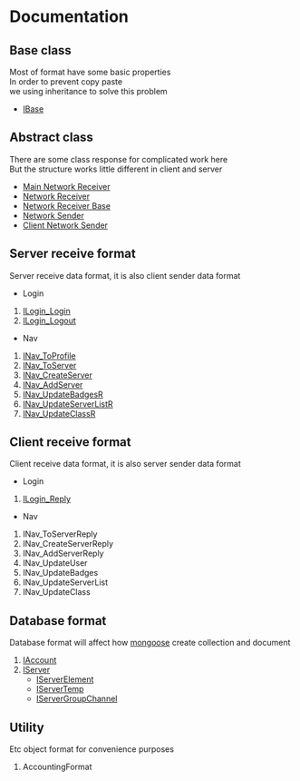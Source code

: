 # Documentation

## Base class

Most of format have some basic properties\
In order to prevent copy paste\
we using inheritance to solve this problem

* [IBase](./base/IBase.md)


## Abstract class

There are some class response for complicated work here\
But the structure works little different in client and server

* [Main Network Receiver](./abstract/MainReceiver.md)
* [Network Receiver](./abstract/DataReceiver.md)
* [Network Receiver Base](./abstract/DataReceiverBase.md)
* [Network Sender](./abstract/DataSender.md)
* [Client Network Sender](./abstract/ClientDataSender.md)

## Server receive format

Server receive data format, it is also client sender data format

* Login
1. [ILogin_Login](./server/login/ILogin_Login.md)
2. [ILogin_Logout](./server/login/ILogin_Logout.md)
* Nav
1. [INav_ToProfile](./server/nav/INav_ToProfile.md)
2. [INav_ToServer](./server/nav/INav_ToServer.md)
3. [INav_CreateServer](./server/nav/INav_CreateServer.md)
4. [INav_AddServer](./server/nav/INav_AddServer.md)
5. [INav_UpdateBadgesR](./server/nav/INav_UpdateBadgesR.md)
6. [INav_UpdateServerListR](./server/nav/INav_UpdateServerListR.md)
7. [INav_UpdateClassR](./server/nav/INav_UpdateClassR.md)

## Client receive format

Client receive data format, it is also server sender data format

* Login
1. [ILogin_Reply](./client/login/ILogin_Reply.md)
* Nav
1. INav_ToServerReply
2. INav_CreateServerReply
3. INav_AddServerReply
4. INav_UpdateUser
5. INav_UpdateBadges
6. INav_UpdateServerList
7. INav_UpdateClass

## Database format

Database format will affect how [mongoose](https://www.npmjs.com/package/mongoose)
create collection and document

1. [IAccount](./database/IAccount.md)
2. [IServer](./database/IServer.md)
    * [IServerElement](./database/IServerElement.md)
    * [IServerTemp](./database/IServerTemp.md)
    * [IServerGroupChannel](./database/IServerGroupChannel.md)

## Utility

Etc object format for convenience purposes

1. AccountingFormat